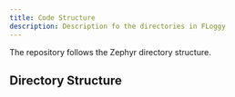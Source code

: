 ```yaml
---
title: Code Structure
description: Description fo the directories in FLoggy
---
```


The repository follows the Zephyr directory structure.

## Directory Structure
